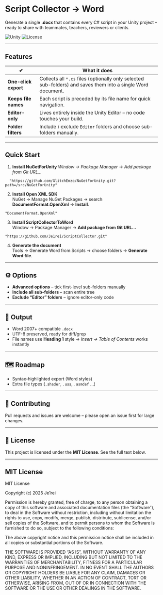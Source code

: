 # Script Collector → Word  
Generate a single **.docx** that contains every C# script in your Unity project – ready to share with teammates, teachers, reviewers or clients.

![Unity](https://img.shields.io/badge/Unity-2020.3%2B-black?logo=unity)
![License](https://camo.githubusercontent.com/3318cb25b502f7a6e23c3574c614fe969dc4d8316a6e71ab55bf62f0a65c675e/68747470733a2f2f696d672e736869656c64732e696f2f6769746875622f6c6963656e73652f5365616565657353616e2f53696d706c65466f6c64657249636f6e)

---

## Features
| ✔ | What it does |
|---|--------------|
| **One-click export** | Collects all `*.cs` files (optionally only selected sub-folders) and saves them into a single Word document. |
| **Keeps file names** | Each script is preceded by its file name for quick navigation. |
| **Editor-only** | Lives entirely inside the Unity Editor – no code touches your build. |
| **Folder filters** | Include / exclude `Editor` folders and choose sub-folders manually. |

---

## Quick Start

1. **Install NuGetForUnity**
   *Window → Package Manager → Add package from Git URL…*
```jsonc
  "https://github.com/GlitchEnzo/NuGetForUnity.git?path=/src/NuGetForUnity"
  ```
2. **Install Open XML SDK**  
NuGet → Manage NuGet Packages → search **DocumentFormat.OpenXml** → **Install**.
  ```jsonc
  "DocumentFormat.OpenXml"
  ```
3. **Install ScriptCollectorToWord**  
Window → Package Manager → **Add package from Git URL…**  
  ```jsonc
  "https://github.com/Je1rei/ScriptCollector.git"
  ```

4. **Generate the document**  
Tools → Generate Word from Scripts → choose folders → **Generate Word file**.

---

## ⚙️ Options
- **Advanced options** – tick first-level sub-folders manually
- **Include all sub-folders** – scan entire tree  
- **Exclude “Editor” folders** – ignore editor-only code  

---

## 📄 Output
- Word 2007+ compatible `.docx`  
- UTF-8 preserved, ready for diff/grep  
- File names use **Heading 1** style → _Insert → Table of Contents_ works instantly

---

## 🗺️ Roadmap
- Syntax-highlighted export (Word styles)  
- Extra file types (`.shader`, `.uss`, `.asmdef` …)  

---

## 🤝 Contributing
Pull requests and issues are welcome – please open an issue first for large changes.

---

## 📜 License

This project is licensed under the **MIT License**. See the full text below.

---

## MIT License
MIT License

Copyright (c) 2025 Je1rei

Permission is hereby granted, free of charge, to any person obtaining a copy
of this software and associated documentation files (the “Software”), to deal
in the Software without restriction, including without limitation the rights
to use, copy, modify, merge, publish, distribute, sublicense, and/or sell
copies of the Software, and to permit persons to whom the Software is
furnished to do so, subject to the following conditions:

The above copyright notice and this permission notice shall be included in all
copies or substantial portions of the Software.

THE SOFTWARE IS PROVIDED “AS IS”, WITHOUT WARRANTY OF ANY KIND, EXPRESS OR
IMPLIED, INCLUDING BUT NOT LIMITED TO THE WARRANTIES OF MERCHANTABILITY,
FITNESS FOR A PARTICULAR PURPOSE AND NONINFRINGEMENT. IN NO EVENT SHALL THE
AUTHORS OR COPYRIGHT HOLDERS BE LIABLE FOR ANY CLAIM, DAMAGES OR OTHER
LIABILITY, WHETHER IN AN ACTION OF CONTRACT, TORT OR OTHERWISE, ARISING FROM,
OUT OF OR IN CONNECTION WITH THE SOFTWARE OR THE USE OR OTHER DEALINGS IN THE
SOFTWARE.

